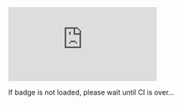 ![badge](https://img.shields.io/endpoint?url=https://gist.githubusercontent.com/luixo/878178ea4ba8d28122cc72204df909e7/raw/backend_coverage_{{PR_NUMBER}}.json)

If badge is not loaded, please wait until CI is over...
